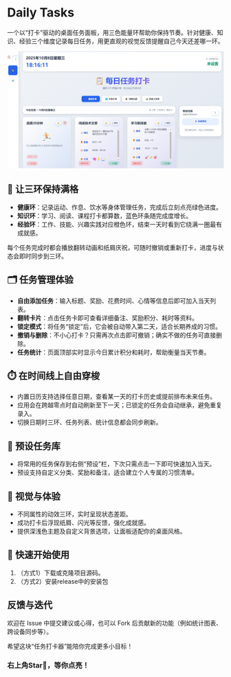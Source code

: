 # Daily Tasks

一个以“打卡”驱动的桌面任务面板，用三色能量环帮助你保持节奏。针对健康、知识、经验三个维度记录每日任务，用更直观的视觉反馈提醒自己今天还差哪一环。



<img src="Pictures_readme/1.png" alt="image-20251008181511339"  />



## 🌈 让三环保持满格
- **健康环**：记录运动、作息、饮水等身体管理任务，完成后立刻点亮绿色进度。
- **知识环**：学习、阅读、课程打卡都算数，蓝色环条随完成度增长。
- **经验环**：工作、技能、兴趣实践对应橙色环，结束一天时看到它绕满一圈最有成就感。

每个任务完成时都会播放翻转动画和纸屑庆祝，可随时撤销或重新打卡，进度与状态会即时同步到三环。

## 🗂️ 任务管理体验
- **自由添加任务**：输入标题、奖励、花费时间、心情等信息后即可加入当天列表。
- **翻转卡片**：点击任务卡即可查看详细备注、奖励积分、耗时等资料。
- **锁定模式**：将任务“锁定”后，它会被自动带入第二天，适合长期养成的习惯。
- **撤销与删除**：不小心打卡？只需再次点击即可撤销；确实不做的任务可直接删除。
- **任务统计**：页面顶部实时显示今日累计积分和耗时，帮助衡量当天节奏。

## ⏱️ 在时间线上自由穿梭
- 内置日历支持选择任意日期，查看某一天的打卡历史或提前排布未来任务。
- 应用会在跨越零点时自动刷新至下一天；已锁定的任务会自动继承，避免重复录入。
- 切换日期时三环、任务列表、统计信息都会同步刷新。

## 🧰 预设任务库
- 将常用的任务保存到右侧“预设”栏，下次只需点击一下即可快速加入当天。
- 预设支持自定义分类、奖励和备注，适合建立个人专属的习惯清单。

## 🎨 视觉与体验
- 不同属性的动效三环，实时呈现状态差距。
- 成功打卡后浮现纸屑、闪光等反馈，强化成就感。
- 提供深浅色主题及自定义背景选项，让面板适配你的桌面风格。

## 🏃 快速开始使用
1. （方式1）下载或克隆项目源码。
2. （方式2）安装release中的安装包

##  反馈与迭代
欢迎在 Issue 中提交建议或心得，也可以 Fork 后贡献新的功能（例如统计图表、跨设备同步等）。

希望这块“任务打卡器”能陪你完成更多小目标！

### 右上角Star🌟，等你点亮！
